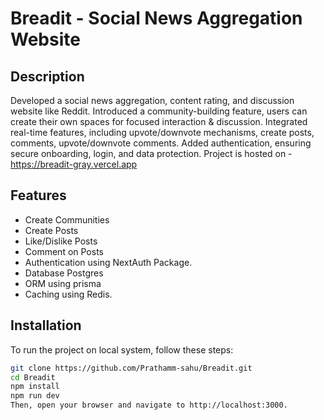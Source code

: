 # Breadit - Social News Aggregation Website

## Description

Developed a social news aggregation, content rating, and discussion website like Reddit.
Introduced a community-building feature, users can create their own spaces for focused interaction & discussion.
Integrated real-time features, including upvote/downvote mechanisms, create posts, comments, upvote/downvote comments.
Added authentication, ensuring secure onboarding, login, and data protection.
Project is hosted on - https://breadit-gray.vercel.app

## Features

- Create Communities
- Create Posts
- Like/Dislike Posts
- Comment on Posts
- Authentication using NextAuth Package.
- Database Postgres 
- ORM using prisma
- Caching using Redis.

## Installation

To run the project on local system, follow these steps:

```bash
git clone https://github.com/Prathamm-sahu/Breadit.git
cd Breadit
npm install
npm run dev
Then, open your browser and navigate to http://localhost:3000.